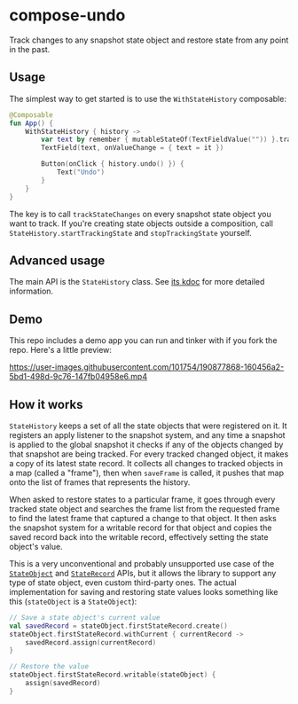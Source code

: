 # compose-undo

Track changes to any snapshot state object and restore state from any point in the past.

## Usage

The simplest way to get started is to use the `WithStateHistory` composable:

```kotlin
@Composable
fun App() {
    WithStateHistory { history ->
        var text by remember { mutableStateOf(TextFieldValue("")) }.trackStateChanges()
        TextField(text, onValueChange = { text = it })

        Button(onClick { history.undo() }) {
            Text("Undo")
        }
    }
}
```

The key is to call `trackStateChanges` on every snapshot state object you want to track. If you're
creating state objects outside a composition, call `StateHistory.startTrackingState` and
`stopTrackingState` yourself.

## Advanced usage

The main API is the `StateHistory` class. See
[its kdoc](/statehistory/src/main/java/com/zachklipp/statehistory/StateHistory.kt) for more detailed
information.

## Demo

This repo includes a demo app you can run and tinker with if you fork the repo. Here's a little
preview:

https://user-images.githubusercontent.com/101754/190877868-160456a2-5bd1-498d-9c76-147fb04958e6.mp4

## How it works

`StateHistory` keeps a set of all the state objects that were registered on it. It registers an
apply listener to the snapshot system, and any time a snapshot is applied to the global snapshot it
checks if any of the objects changed by that snapshot are being tracked. For every tracked changed
object, it makes a copy of its latest state record. It collects all changes to tracked objects in a
map (called a "frame"), then when `saveFrame` is called, it pushes that map onto the list of frames
that represents the history.

When asked to restore states to a particular frame, it goes through every tracked state object and
searches the frame list from the requested frame to find the latest frame that captured a change to
that object. It then asks the snapshot system for a writable record for that object and copies the
saved record back into the writable record, effectively setting the state object's value.

This is a very unconventional and probably unsupported use case of the
[`StateObject`](https://developer.android.com/reference/kotlin/androidx/compose/runtime/snapshots/StateObject)
and 
[`StateRecord`](https://developer.android.com/reference/kotlin/androidx/compose/runtime/snapshots/StateRecord)
APIs, but it allows the library to support any type of state object, even custom third-party ones.
The actual implementation for saving and restoring state values looks something like this
(`stateObject` is a `StateObject`):

```kotlin
// Save a state object's current value
val savedRecord = stateObject.firstStateRecord.create()
stateObject.firstStateRecord.withCurrent { currentRecord ->
    savedRecord.assign(currentRecord)
}

// Restore the value
stateObject.firstStateRecord.writable(stateObject) {
    assign(savedRecord)
}
```
